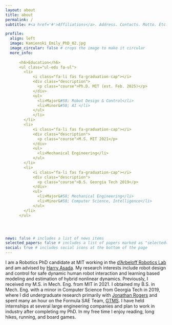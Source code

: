 ```yaml
---
layout: about
title: about
permalink: /
subtitle: #<a href='#'>Affiliations</a>. Address. Contacts. Motto. Etc.

profile:
  align: left
  image: Kamienski_Emily_PhD_02.jpg
  image_circular: false # crops the image to make it circular
  more_info: 
     
      <h6>Education</h6>
      <ul class="ul-edu fa-ul">
        <li>
            <i class="fa-li fas fa-graduation-cap"></i>
            <div class="description">
              <p class="course">Ph.D. MIT (est. Feb. 2025)</p>
            </div>
            <ul>
              <li>Major&#58; Robot Design & Control</li>
              <li>Minor&#58; AI </li>
            </ul>
            </li>
        </li>
        <li>
            <i class="fa-li fas fa-graduation-cap"></i>
            <div class="description">
              <p class="course">M.S. MIT 2021</p>
            </div>
            <ul>
              <li>Mechanical Engineering</li>
            </ul>
        </li>
        <li>
            <i class="fa-li fas fa-graduation-cap"></i>
            <div class="description">
              <p class="course">B.S. Georgia Tech 2019</p>
            </div>
            <ul>
              <li>Major&#58; Mechanical Engineering</li>
              <li>Minor&#58; Computer Science, Intelligence</li>
            </ul>
        </li>
      </ul>




news: false # includes a list of news items
selected_papers: false # includes a list of papers marked as "selected={true}"
social: true # includes social icons at the bottom of the page
---
```


I am a Robotics PhD candidate at MIT working in the <a href='https://darbelofflab.mit.edu/'>d’Arbeloff Robotics Lab</a> and am advised by <a href='https://meche.mit.edu/people/faculty/asada%40mit.edu'> Harry Asada</a>. My research interests include robot design and control for safe dynamic human robot interaction and learning based modeling and estimation of hybrid nonlinear dynamics. Previously, I received my M.S. in Mech. Eng. from MIT in 2021. I obtained my B.S. in Mech. Eng. with a minor in Computer Science from Georgia Tech in 2019, where I did undergraduate research primarily with <a href='https://ae.gatech.edu/directory/person/jonathan-rogers'>Jonathan Rogers</a> and spent many an hour on the Formula SAE Team, <a href='https://www.gtms.gatech.edu/.'> GTMS</a>. I have held internships at several large engineering companies and plan to work in industry after completing my PhD. In my free time I enjoy reading, long hikes, running, and board games.

<!-- I am very interested in working on robotics learning and control problems in the context of the medical or space industry. -->

<!-- I try to get heavily involved in my community and at MIT I have served as a mentor and treasurer of the Makerworkshop, Professional Development Officer of the Graduate Women in Robotics club, and President of the Mechanical Engineering Graduate Association of Women. Additionally, I enjoy managing projects and helping others make their project a success. I have gained experience in this through serving as a Teaching Assistant for MIT's 2.12 Intro to Robotics class for 2 semesters. -->

<!-- At Georgia Tech I worked with Prof. Jonathan Rogers as an undergraduate researcher on a robot for an arboretum that drove on a cable to monitor vegetation below, as well as a docking system for landing UAVs on moving ground vehicles. I also was on Georgia Tech’s Formula SAE team working on the controls and manufacturing sub-teams. I received the Astronaut Scholarship in 2018. -->



<!-- Write your biography here. Tell the world about yourself. Link to your favorite [subreddit](http://reddit.com). You can put a picture in, too. The code is already in, just name your picture `prof_pic.jpg` and put it in the `img/` folder.

Put your address / P.O. box / other info right below your picture. You can also disable any of these elements by editing `profile` property of the YAML header of your `_pages/about.md`. Edit `_bibliography/papers.bib` and Jekyll will render your [publications page](/al-folio/publications/) automatically.

Link to your social media connections, too. This theme is set up to use [Font Awesome icons](https://fontawesome.com/) and [Academicons](https://jpswalsh.github.io/academicons/), like the ones below. Add your Facebook, Twitter, LinkedIn, Google Scholar, or just disable all of them. -->

